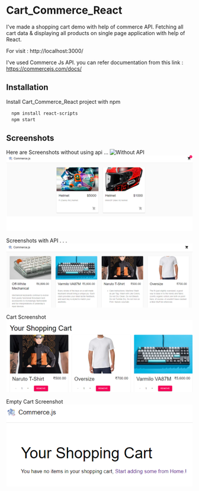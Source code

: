
# Cart_Commerce_React

I've made a shopping cart demo with help of commerce API. Fetching all cart data & displaying all products on single page application with help of React. 

For visit : http://localhost:3000/


I've used Commerce Js API. 
you can refer documentation from this link : https://commercejs.com/docs/
## Installation

Install Cart_Commerce_React project with npm

```bash
  npm install react-scripts
  npm start 
```
    
## Screenshots

Here are Screenshots without using api ...
![Without API](/Imgs/withoutAPI1.PNG)
![Without API](/Imgs/withoutAPI2.PNG)

Screenshots with API . . .
![with API](/Imgs/withAPI.PNG)

Cart Screenshot 
![Cart](/Imgs/cart.PNG)

Empty Cart Screenshot
![Empty Cart](/Imgs/emptyCart.PNG)


